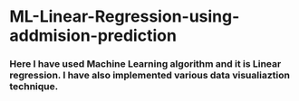 # ML-Linear-Regression-using-addmision-prediction

### Here I have used Machine Learning algorithm and it is Linear regression. I have also implemented various data visualiaztion technique.
